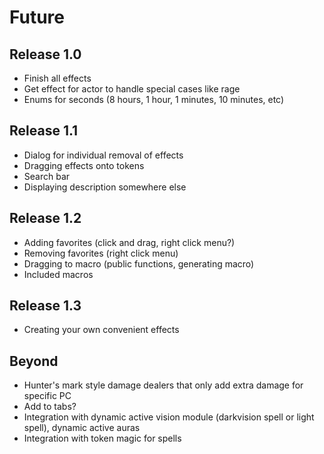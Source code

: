# Future

## Release 1.0

- Finish all effects
- Get effect for actor to handle special cases like rage
- Enums for seconds (8 hours, 1 hour, 1 minutes, 10 minutes, etc)

## Release 1.1

- Dialog for individual removal of effects
- Dragging effects onto tokens
- Search bar
- Displaying description somewhere else

## Release 1.2

- Adding favorites (click and drag, right click menu?)
- Removing favorites (right click menu)
- Dragging to macro (public functions, generating macro)
- Included macros

## Release 1.3

- Creating your own convenient effects

## Beyond

- Hunter's mark style damage dealers that only add extra damage for specific PC
- Add to tabs?
- Integration with dynamic active vision module (darkvision spell or light spell), dynamic active auras
- Integration with token magic for spells
